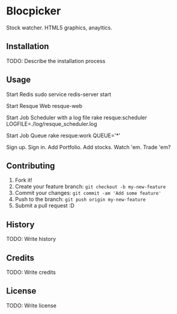 # Blocpicker

Stock watcher.  HTML5 graphics, anayltics.

## Installation

TODO: Describe the installation process

## Usage
Start Redis
sudo service redis-server start

Start Resque Web
resque-web

Start Job Scheduler with a log file
rake resque:scheduler LOGFILE=./log/resque_scheduler.log

Start Job Queue
rake resque:work QUEUE='*'

Sign up.  Sign in.  Add Portfolio.  Add stocks.  Watch 'em.  Trade 'em?

## Contributing

1. Fork it!
2. Create your feature branch: `git checkout -b my-new-feature`
3. Commit your changes: `git commit -am 'Add some feature'`
4. Push to the branch: `git push origin my-new-feature`
5. Submit a pull request :D

## History

TODO: Write history

## Credits

TODO: Write credits

## License

TODO: Write license
